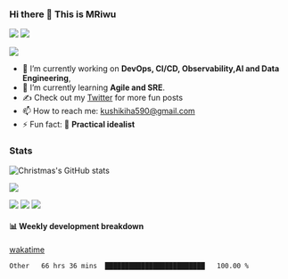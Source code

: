 ### Hi there 👋 This is MRiwu

<p>
<img src="https://img.shields.io/static/v1?label=Program&message=Python&color=blue"/>
<a href="https://github.com/MRiwu"><img src="https://img.shields.io/static/v1?label=Blog&message=CSDN&color=red"/></a>
</p>


<img src="https://visitor-badge.glitch.me/badge?page_id=https://github.com/MRiwu&right_color=red" />



* 🔭 I’m currently working on **DevOps, CI/CD, Observability,AI and Data Engineering**, 
* 🌱 I’m currently learning **Agile and SRE**.
* ✍️ Check out my [Twitter](https://twitter.com/MRiwu_illus) for more fun posts
* 📫 How to reach me: kushikiha590@gmail.com
* ⚡ Fun fact: 🚀 **Practical idealist**

### Stats



![Christmas's GitHub stats](https://github-readme-stats.vercel.app/api?username=MRiwu&show_icons=true&theme=tokyonight)



<img src="https://github-profile-trophy.vercel.app/?username=MRiwu&theme=nord&no-frame=true&row=1&column=6" />



![](http://github-profile-summary-cards.vercel.app/api/cards/profile-details?username=MRiwu&theme=solarized_dark)
![](http://github-profile-summary-cards.vercel.app/api/cards/repos-per-language?username=MRiwu&theme=solarized_dark)
![](http://github-profile-summary-cards.vercel.app/api/cards/productive-time?username=MRiwu&theme=solarized_dark&utcOffset=8)



#### 📊 Weekly development breakdown

[wakatime](https://wakatime.com/dashboard)

<!--START_SECTION:waka-->

```text
Other   66 hrs 36 mins  █████████████████████████   100.00 %
```
